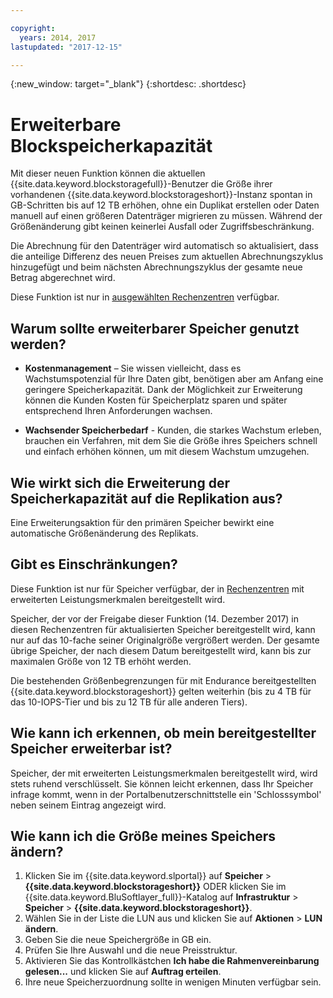 ```yaml
---

copyright:
  years: 2014, 2017
lastupdated: "2017-12-15"

---
```

{:new_window: target="_blank"}
{:shortdesc: .shortdesc}

# Erweiterbare Blockspeicherkapazität

Mit dieser neuen Funktion können die aktuellen {{site.data.keyword.blockstoragefull}}-Benutzer die Größe ihrer vorhandenen {{site.data.keyword.blockstorageshort}}-Instanz spontan in GB-Schritten bis auf 12 TB erhöhen, ohne ein Duplikat erstellen oder Daten manuell auf einen größeren Datenträger migrieren zu müssen.  Während der Größenänderung gibt keinen keinerlei Ausfall oder Zugriffsbeschränkung. 

Die Abrechnung für den Datenträger wird automatisch so aktualisiert, dass die anteilige Differenz des neuen Preises zum aktuellen Abrechnungszyklus hinzugefügt und beim nächsten Abrechnungszyklus der gesamte neue Betrag abgerechnet wird.

Diese Funktion ist nur in [ausgewählten Rechenzentren](new-ibm-block-and-file-storage-location-and-features.html) verfügbar. 

## Warum sollte erweiterbarer Speicher genutzt werden?

- **Kostenmanagement** – Sie wissen vielleicht, dass es Wachstumspotenzial für Ihre Daten gibt, benötigen aber am Anfang eine geringere Speicherkapazität. Dank der Möglichkeit zur Erweiterung können die Kunden Kosten für Speicherplatz sparen und später entsprechend Ihren Anforderungen wachsen.  

- **Wachsender Speicherbedarf** - Kunden, die starkes Wachstum erleben, brauchen ein Verfahren, mit dem Sie die Größe ihres Speichers schnell und einfach erhöhen können, um mit diesem Wachstum umzugehen.

## Wie wirkt sich die Erweiterung der Speicherkapazität auf die Replikation aus?

Eine Erweiterungsaktion für den primären Speicher bewirkt eine automatische Größenänderung des Replikats. 

## Gibt es Einschränkungen?

Diese Funktion ist nur für Speicher verfügbar, der in [Rechenzentren](new-ibm-block-and-file-storage-location-and-features.html) mit erweiterten Leistungsmerkmalen bereitgestellt wird. 

Speicher, der vor der Freigabe dieser Funktion (14. Dezember 2017) in diesen Rechenzentren für aktualisierten Speicher bereitgestellt wird, kann nur auf das 10-fache seiner Originalgröße vergrößert werden.  Der gesamte übrige Speicher, der nach diesem Datum bereitgestellt wird, kann bis zur maximalen Größe von 12 TB erhöht werden. 

Die bestehenden Größenbegrenzungen für mit Endurance bereitgestellten {{site.data.keyword.blockstorageshort}} gelten weiterhin (bis zu 4 TB für das 10-IOPS-Tier und bis zu 12 TB für alle anderen Tiers).

## Wie kann ich erkennen, ob mein bereitgestellter Speicher erweiterbar ist?

Speicher, der mit erweiterten Leistungsmerkmalen bereitgestellt wird, wird stets ruhend verschlüsselt.  Sie können leicht erkennen, dass Ihr Speicher infrage kommt, wenn in der Portalbenutzerschnittstelle ein 'Schlosssymbol' neben seinem Eintrag angezeigt wird. 

## Wie kann ich die Größe meines Speichers ändern?

1. Klicken Sie im {{site.data.keyword.slportal}} auf **Speicher** > **{{site.data.keyword.blockstorageshort}}** ODER klicken Sie im {{site.data.keyword.BluSoftlayer_full}}-Katalog auf **Infrastruktur** > **Speicher** > **{{site.data.keyword.blockstorageshort}}**.
2. Wählen Sie in der Liste die LUN aus und klicken Sie auf **Aktionen** > **LUN ändern**.
3. Geben Sie die neue Speichergröße in GB ein.
4. Prüfen Sie Ihre Auswahl und die neue Preisstruktur.
5. Aktivieren Sie das Kontrollkästchen **Ich habe die Rahmenvereinbarung gelesen...** und klicken Sie auf **Auftrag erteilen**.
6. Ihre neue Speicherzuordnung sollte in wenigen Minuten verfügbar sein.
  
